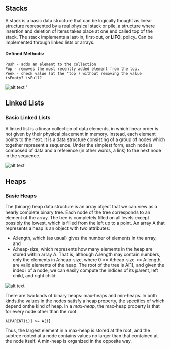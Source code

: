 ## Stacks

A stack is a basic data structure that can be logically thought as linear structure represented by a real physical stack or pile, a structure where insertion and deletion of items takes place at one end called top of the stack. The stack implements a last-in, first-out, or **LIFO**, policy. Can be implemented through linked lists or arrays.


#### Defined Methods:
```
Push - adds an element to the collection
Pop - removes the most recently added element from the top.
Peek - check value (at the 'top') without removing the value
isEmpty? isFull?
```

![alt text](https://upload.wikimedia.org/wikipedia/commons/b/b4/Lifo_stack.png "Stack")
'

## Linked Lists
### Basic Linked Lists

A linked list is a linear collection of data elements, in which linear order is not given by their physical placement in memory. Instead, each element points to the next. It is a data structure consisting of a group of nodes which together represent a sequence. Under the simplest form, each node is composed of data and a reference (in other words, a link) to the next node in the sequence.

![alt text](https://upload.wikimedia.org/wikipedia/commons/thumb/6/6d/Singly-linked-list.svg/408px-Singly-linked-list.svg.png "Linked List")

## Heaps
### Basic Heaps

The (binary) heap data structure is an array object that we can view as a
nearly complete binary tree. Each node of the tree corresponds to an element of the array. The tree is completely filled on all levels except possibly the lowest, which is filled from the left up to a point. An array A that represents a heap is an object with two attributes:

+ A:length, which (as usual) gives the number of elements in the array, and 
+ A:heap-size, which represents how many elements in the heap are stored within array A. That is, although A:length may contain numbers, only the elements
in A:heap-size, where 0 <= A:heap-size <= A:length, are valid elements of the heap. The root of the tree is A[1], and given the index i of a node, we can easily compute the indices of its parent, left child, and right child:

![alt text](https://i1.wp.com/algorithms.tutorialhorizon.com/files/2015/02/Max-Heap.png "Max Heap")

There are two kinds of binary heaps: max-heaps and min-heaps. In both kinds,the values in the nodes satisfy a heap property, the specifics of which depend onthe kind of heap. In a *max-heap*, the max-heap property is that for every node other than the root:
```
A[PARENT(i)] >= A[i]
```
Thus, the largest element in a max-heap is stored at the root, and the subtree rooted at a node contains values no larger than that contained at the node itself. A min-heap is organized in the opposite way.
